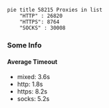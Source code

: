 
```mermaid
pie title 58215 Proxies in list
    "HTTP" : 26820
    "HTTPS": 8764
    "SOCKS" : 30008
```

### Some Info
#### Average Timeout

- mixed: 3.6s
- http: 1.8s
- https: 8.2s
- socks: 5.2s